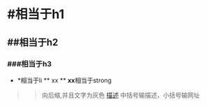 # #相当于h1
## ##相当于h2
### ###相当于h3

* *相当于li
** xx ** **xx**相当于strong
> >向后缩,并且文字为灰色
[描述](http://xxx.com) []()中括号输描述，小括号输网址